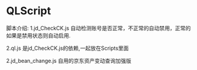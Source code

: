 # QLScript



脚本介绍:
1.jd_CheckCK.js
自动检测账号是否正常，不正常的自动禁用，正常的如果是禁用状态则自动启用.

2.ql.js 是jd_CheckCK.js的依赖,一起放在Scripts里面

2.jd_bean_change.js
自用的京东资产变动查询加强版
